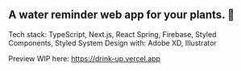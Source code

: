 ## A water reminder web app for your plants. 🌱

Tech stack: TypeScript, Next.js, React Spring, Firebase, Styled Components, Styled System
Design with: Adobe XD, Illustrator

Preview WIP here: https://drink-up.vercel.app

